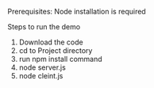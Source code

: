 Prerequisites: Node installation is required

Steps to run the demo
1. Download the code 
2. cd to Project directory
3. run npm install command
4. node server.js
5. node cleint.js
